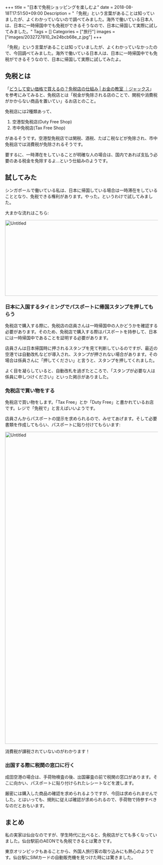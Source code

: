 +++
title = "日本で免税ショッピングを楽しむよ"
date = 2018-08-18T17:51:50+09:00
Description = "「免税」という言葉があることは知っていましたが、よくわかっていないので調べてみました。海外で働いている日本人は、日本に一時帰国中でも免税ができるそうなので、日本に帰国して実際に試してみました。"
Tags = []
Categories = ["旅行"]
images = ["images/2032727810_2e24bcb68e_z.jpg"]
+++

「免税」という言葉があることは知っていましたが、よくわかっていなかったので、今回調べてみました。海外で働いている日本人は、日本に一時帰国中でも免税ができるそうなので、日本に帰国して実際に試してみたよ。

## 免税とは
「[どうして安い価格で買えるの？免税店の仕組み | お金の教室 ｜ジャックス](https://www.jaccs.co.jp/lesson/moneyplan/0087/)」を参考にみてみると、免税店とは「税金が免除される店のことで、関税や消費税がかからない商品を置いてい」るお店とのこと。

免税店には2種類あって、

1. 空港型免税店(Duty Free Shop)
2. 市中免税店(Tax Free Shop)

があるそうです。空港型免税店では関税、酒税、たばこ税などが免除され、市中免税店では消費税が免除されるそうです。

要するに、一時滞在をしていることが明確な人の場合は、国内であれば支払う必要のある税金を免除するよ…という仕組みのようです。

## 試してみた
シンガポールで働いている私は、日本に帰国している場合は一時滞在をしていることとなり、免税できる権利があります。やった。というわけで試してみました。

大まかな流れはこちら:

<a data-flickr-embed="true"  href="https://www.flickr.com/photos/42332031@N02/44000176402/" title="Untitled"><img src="https://farm2.staticflickr.com/1780/44000176402_3121240e56_b.jpg" width="925" height="249" alt="Untitled"></a><script async src="//embedr.flickr.com/assets/client-code.js" charset="utf-8"></script>

### 日本に入国するタイミングでパスポートに帰国スタンプを押してもらう
免税店で購入する際に、免税店の店員さんは一時帰国中の人かどうかを確認する必要があります。そのため、免税店で購入する際はパスポートを持参して、日本には一時帰国中であることを証明する必要があります。

店員さんは日本帰国時に押されるスタンプを見て判断しているのですが、最近の空港では自動改札などが導入され、スタンプが押されない場合があります。その場合は係員さんに「押してください」と言うと、スタンプを押してくれました。

よく目を凝らしていると、自動改札を過ぎたところで、「スタンプが必要な人は係員に申しつけください」といった掲示がありました。

### 免税店で買い物をする
免税店で買い物をします。「Tax Free」とか「Duty Free」と書かれているお店です。レジで「免税で」と言えばいいようです。

店員さんからパスポートの提示を求められるので、みせてあげます。そして必要書類を作成してもらい、パスポートに貼り付けてもらいます:

<a data-flickr-embed="true"  href="https://www.flickr.com/photos/42332031@N02/29113551897/in/dateposted/" title="Untitled"><img src="https://farm2.staticflickr.com/1832/29113551897_04682567be_b.jpg" width="768" height="1024" alt="Untitled"></a><script async src="//embedr.flickr.com/assets/client-code.js" charset="utf-8"></script>

消費税が課税されていないのがわかります！

### 出国する際に税関の窓口に行く
成田空港の場合は、手荷物検査の後、出国審査の前で税関の窓口があります。そこに向かい、パスポートに貼り付けられたレシートなどを渡します。

厳密には購入した商品の確認を求められるようですが、今回は求められませんでした。とはいっても、規則に従えば確認が求められるので、手荷物で持参すべきなのだとおもいます。

## まとめ
私の実家は仙台なのですが、学生時代に比べると、免税店がとても多くなっていました。仙台駅前のAEONでも免税できるとは驚きです。

東京オリンピックもあることから、外国人旅行客の取り込みにも熱心のようです。仙台駅にSIMカードの自動販売機を見つけた時には驚きました。
